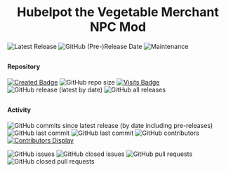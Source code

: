 <div align="center"><h1>Hubelpot the Vegetable Merchant NPC Mod</h1>
</div>

![Latest Release](https://img.shields.io/github/v/release/SpellholdStudios/Hubelpot_the_Vegetable_Merchant_NPC?include_prereleases&color=darkred)
![GitHub (Pre-)Release Date](https://img.shields.io/github/release-date-pre/SpellholdStudios/Hubelpot_the_Vegetable_Merchant_NPC?color=gold)
![Maintenance](https://img.shields.io/static/v1?label=maintained%3F&message=yes&color=greenlight&style=plastic)

## 

#### Repository
[![Created Badge](https://badges.pufler.dev/created/SpellholdStudios/Hubelpot_the_Vegetable_Merchant_NPC?style=plastic)](https://badges.pufler.dev)
![GitHub repo size](https://img.shields.io/github/repo-size/SpellholdStudios/Hubelpot_the_Vegetable_Merchant_NPC?style=plastic)
[![Visits Badge](https://badges.pufler.dev/visits/SpellholdStudios/Hubelpot_the_Vegetable_Merchant_NPC?color=cyan&style=plastic)](https://badges.pufler.dev)
![GitHub release (latest by date)](https://img.shields.io/github/downloads/SpellholdStudios/Hubelpot_the_Vegetable_Merchant_NPC/latest/total?color=gold&style=plastic)
![GitHub all releases](https://img.shields.io/github/downloads/SpellholdStudios/Hubelpot_the_Vegetable_Merchant_NPC/total?label=out%20of&color=yellow&style=plastic)

## 

#### Activity
![GitHub commits since latest release (by date including pre-releases)](https://img.shields.io/github/commits-since/SpellholdStudios/Hubelpot_the_Vegetable_Merchant_NPC/latest/master?include_prereleases&style=plastic)
![GitHub last commit](https://img.shields.io/github/last-commit/SpellholdStudios/Hubelpot_the_Vegetable_Merchant_NPC?color=cyan&style=plastic) 
![GitHub last commit](https://img.shields.io/github/last-commit/GwendolyneFreddy/Hubelpot_the_Vegetable_Merchant_NPC?color=cyan&style=plastic&label=dernier&20commit&20du&20mainteneur) 
![GitHub contributors](https://img.shields.io/github/contributors/SpellholdStudios/Hubelpot_the_Vegetable_Merchant_NPC?color=blueviolet&style=plastic)
[![Contributors Display](https://badges.pufler.dev/contributors/SpellholdStudios/Hubelpot_the_Vegetable_Merchant_NPC?size=30&padding=5&bots=true)](https://badges.pufler.dev)

![GitHub issues](https://img.shields.io/github/issues/SpellholdStudios/Hubelpot_the_Vegetable_Merchant_NPC?color=red&style=plastic)
![GitHub closed issues](https://img.shields.io/github/issues-closed/SpellholdStudios/Hubelpot_the_Vegetable_Merchant_NPC?color=blue&style=plastic)
![GitHub pull requests](https://img.shields.io/github/issues-pr/SpellholdStudios/Hubelpot_the_Vegetable_Merchant_NPC?style=plastic)
![GitHub closed pull requests](https://img.shields.io/github/issues-pr-closed/SpellholdStudios/Hubelpot_the_Vegetable_Merchant_NPC?color=blue&style=plastic)
